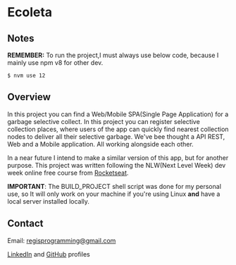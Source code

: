 # Ecoleta 

## Notes
  **REMEMBER:** To run the project,I must always use below code, because I mainly use npm v8 for other dev.
  ```shell
  $ nvm use 12
  ```

## Overview 
  In this project you can find a Web/Mobile SPA(Single Page Application) for a garbage selective collect. In this project you can register selective collection places, where users of the app can quickly find nearest collection nodes to deliver all their selective garbage.
  We've bee thought a API REST, Web and a Mobile application. All working alongside each other.
  
  In a near future I intend to make a similar version of this app, but for another purpose.
  This project was written following the NLW(Next Level Week) dev week online free course from [Rocketseat](https://rocketseat.com.br/).

  **IMPORTANT**: The BUILD_PROJECT shell script was done for my personal use, so It will only work on your machine if you're using Linux **and** have a local server installed locally.

## Contact
Email: regisprogramming@gmail.com

[LinkedIn](https://www.linkedin.com/in/regissfaria/) and [GitHub](https://github.com/regisfaria) profiles
